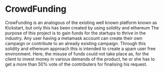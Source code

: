 # CrowdFunding
CrowFunding is an analogous of the existing well known platform known as Kickstart, but only this has been created by using solidity and ethereum
The purpose of this project is to gain funds for the startups to thrive in the industry.
Any user having a metamask account can create their own campaign or contribute to an already existing campaign.
Through this solidity and ethereum approach this is intended to create a spam user free environment.
Here, the misuse of funds could not take place as, for the client to invest money in various demands of the product, he or she has to get a more than 50% vote of the contributers for finalising his request.
